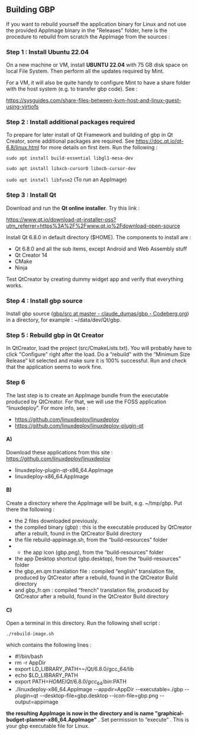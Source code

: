 ## Building GBP

If you want to rebuild yourself the application binary for Linux and not use the provided AppImage binary in the "Releases" folder, here is the procedure to rebuild from scratch the AppImage from the sources : 

### Step 1 : Install Ubuntu 22.04

On a new machine or VM, install **UBUNTU 22.04** with 75 GB disk space on local File System. Then perform all the updates required by Mint.

For a VM, it will also be quite handy to configure Mint to have a share folder with the host system (e.g. to transfer gbp code). See :

https://sysguides.com/share-files-between-kvm-host-and-linux-guest-using-virtiofs

### Step 2 : Install additional packages required

To prepare for later install of Qt Framework and building of gbp in Qt Creator, some additional packages are required. See https://doc.qt.io/qt-6.8/linux.html for more details on first item. Run the following :

`sudo apt install build-essential libgl1-mesa-dev` 

`sudo apt install libxcb-cursor0 libxcb-cursor-dev`

`sudo apt install libfuse2` (To run an AppImage)


### Step 3 : Install Qt

Download and run the **Qt online installer**. Try this link :

https://www.qt.io/download-qt-installer-oss?utm_referrer=https%3A%2F%2Fwww.qt.io%2Fdownload-open-source

Install Qt 6.8.0 in default directory ($HOME). The components to install are : 

* Qt 6.8.0 and all the sub items, except Android and Web Assembly stuff
* Qt Creator 14
* CMake
* Ninja

Test QtCreator by creating dummy widget app and verify that everything works.

### Step 4 : Install gbp source

Install gbp source ([gbp/src at master - claude_dumas/gbp - Codeberg.org](https://codeberg.org/claude_dumas/gbp/src/branch/master/src)) in a directory, for example : ~/data/dev/Qt/gbp.  

### Step 5 : Rebuild gbp in Qt Creator

In QtCreator, load the project (src/CmakeLists.txt). You will probably have to click "Configure" right after the load. Do a “rebuild” with the “Minimum Size Release” kit selected and make sure it is 100% successful. Run and check that the application seems to  work fine.

### Step 6

The last step is to create an AppImage bundle from the executable produced by QtCreator. For that, we will use the FOSS application “linuxdeploy”. For more info, see :

- https://github.com/linuxdeploy/linuxdeploy
- https://github.com/linuxdeploy/linuxdeploy-plugin-qt 

#### A)
Download these applications from this site : https://github.com/linuxdeploy/linuxdeploy

- linuxdeploy-plugin-qt-x86_64.AppImage
- linuxdeploy-x86_64.AppImage

#### B)

Create a directory where the AppImage will be built, e.g. ~/tmp/gbp. Put there the following : 

- the 2 files downloaded previously.
- the compiled binary (gbp) : this is the executable produced by QtCreator after a rebuilt, found in the QtCreator Build directory  
- the file rebuild-appimage.sh, from the “build-resources” folder
- - the app icon (gbp.png), from the “build-resources” folder
- the app Desktop shortcut (gbp.desktop), from the “build-resources” folder
- the gbp_en.qm translation file : compiled “english” translation file, produced by QtCreator after a rebuild, found in the QtCreator Build directory  
- and gbp_fr.qm : compiled “french” translation file, produced by QtCreator after a rebuild, found in the QtCreator Build directory  

#### C)

Open a terminal in this directory. Run the following shell script :

`./rebuild-image.sh`

which contains the following lines : 

- #!/bin/bash
- rm -r AppDir
- export LD_LIBRARY_PATH=~/Qt/6.8.0/gcc_64/lib
- echo $LD_LIBRARY_PATH
- export PATH=$HOME/Qt/6.8.0/gcc_64/bin:$PATH
- ./linuxdeploy-x86_64.AppImage --appdir=AppDir --executable=./gbp --plugin=qt --desktop-file=gbp.desktop  --icon-file=gbp.png --output=appimage


**the resulting AppImage is now in the directory and is name "graphical-budget-planner-x86_64.AppImage"** . Set permission to “execute” . This is your gbp executable file for Linux.

